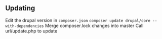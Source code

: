 ## Updating

Edit the drupal version in `composer.json`
`composer update drupal/core --with-dependencies`
Merge composer.lock changes into master
Call url/update.php to update
